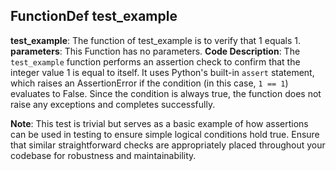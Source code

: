## FunctionDef test_example
**test_example**: The function of test_example is to verify that 1 equals 1.
**parameters**: This Function has no parameters.
**Code Description**: 
The `test_example` function performs an assertion check to confirm that the integer value 1 is equal to itself. It uses Python's built-in `assert` statement, which raises an AssertionError if the condition (in this case, `1 == 1`) evaluates to False. Since the condition is always true, the function does not raise any exceptions and completes successfully.

**Note**: This test is trivial but serves as a basic example of how assertions can be used in testing to ensure simple logical conditions hold true. Ensure that similar straightforward checks are appropriately placed throughout your codebase for robustness and maintainability.

